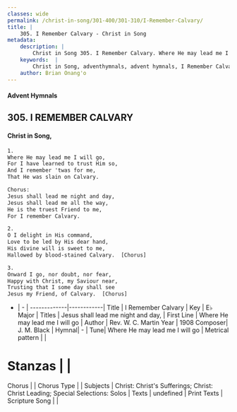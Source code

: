 ```yaml
---
classes: wide
permalink: /christ-in-song/301-400/301-310/I-Remember-Calvary/
title: |
    305. I Remember Calvary - Christ in Song
metadata:
    description: |
        Christ in Song 305. I Remember Calvary. Where He may lead me I will go, For I have learned to trust Him so, And I remember 'twas for me, That He was slain on Calvary. Chorus: Jesus shall lead me night and day, Jesus shall lead me all the way, He is the truest Friend to me, For I remember Calvary.
    keywords:  |
        Christ in Song, adventhymnals, advent hymnals, I Remember Calvary, Where He may lead me I will go. Jesus shall lead me night and day,
    author: Brian Onang'o
---
```


#### Advent Hymnals
## 305. I REMEMBER CALVARY
####  Christ in Song,

```txt
1.
Where He may lead me I will go,
For I have learned to trust Him so,
And I remember 'twas for me,
That He was slain on Calvary.

Chorus:
Jesus shall lead me night and day,
Jesus shall lead me all the way,
He is the truest Friend to me,
For I remember Calvary.

2.
O I delight in His command,
Love to be led by His dear hand,
His divine will is sweet to me,
Hallowed by blood-stained Calvary.  [Chorus]

3.
Onward I go, nor doubt, nor fear,
Happy with Christ, my Saviour near,
Trusting that I some day shall see
Jesus my Friend, of Calvary.  [Chorus]

```

- |   -  |
-------------|------------|
Title | I Remember Calvary |
Key | E♭ Major |
Titles | Jesus shall lead me night and day, |
First Line | Where He may lead me I will go |
Author | Rev. W. C. Martin
Year | 1908
Composer| J. M. Black |
Hymnal|  - |
Tune| Where He may lead me I will go |
Metrical pattern | |
# Stanzas |  |
Chorus |  |
Chorus Type |  |
Subjects | Christ: Christ's Sufferings; Christ: Christ Leading; Special Selections: Solos |
Texts | undefined |
Print Texts | 
Scripture Song |  |
    
